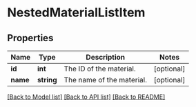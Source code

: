 # NestedMaterialListItem

## Properties
Name | Type | Description | Notes
------------ | ------------- | ------------- | -------------
**id** | **int** | The ID of the material. | [optional] 
**name** | **string** | The name of the material. | [optional] 

[[Back to Model list]](../README.md#documentation-for-models) [[Back to API list]](../README.md#documentation-for-api-endpoints) [[Back to README]](../README.md)


